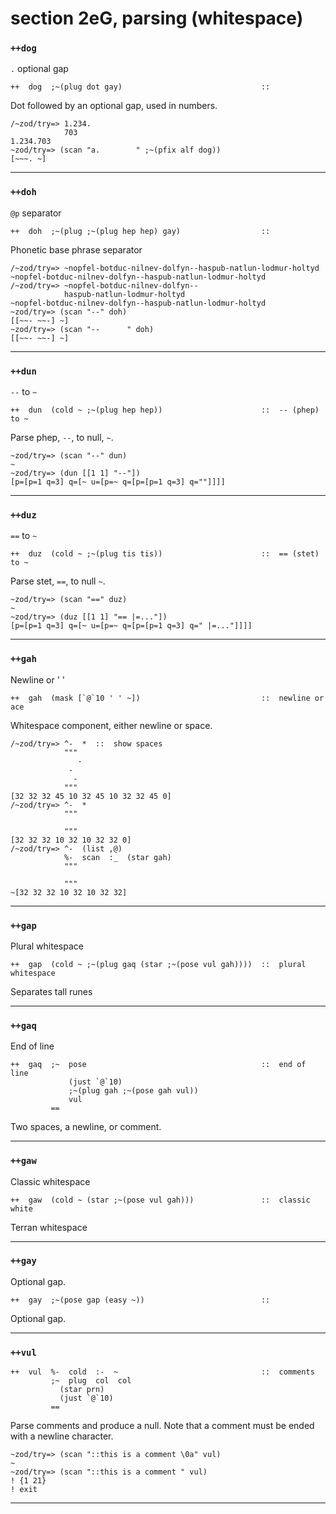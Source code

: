 section 2eG, parsing (whitespace)
=================================

<h3 id="++dog"><code>++dog</code></h3>

`.` optional gap

    ++  dog  ;~(plug dot gay)                               ::

Dot followed by an optional gap, used in numbers.

    /~zod/try=> 1.234.
                703
    1.234.703
    ~zod/try=> (scan "a.        " ;~(pfix alf dog))
    [~~~. ~]

------------------------------------------------------------------------

<h3 id="++doh"><code>++doh</code></h3>

`@p` separator

    ++  doh  ;~(plug ;~(plug hep hep) gay)                  ::

Phonetic base phrase separator

    /~zod/try=> ~nopfel-botduc-nilnev-dolfyn--haspub-natlun-lodmur-holtyd
    ~nopfel-botduc-nilnev-dolfyn--haspub-natlun-lodmur-holtyd
    /~zod/try=> ~nopfel-botduc-nilnev-dolfyn--
                haspub-natlun-lodmur-holtyd
    ~nopfel-botduc-nilnev-dolfyn--haspub-natlun-lodmur-holtyd
    ~zod/try=> (scan "--" doh)
    [[~~- ~~-] ~]
    ~zod/try=> (scan "--      " doh)
    [[~~- ~~-] ~]

------------------------------------------------------------------------

<h3 id="++dun"><code>++dun</code></h3>

`--` to `~`

    ++  dun  (cold ~ ;~(plug hep hep))                      ::  -- (phep) to ~

Parse phep, `--`, to null, `~`.

    ~zod/try=> (scan "--" dun)
    ~
    ~zod/try=> (dun [[1 1] "--"])
    [p=[p=1 q=3] q=[~ u=[p=~ q=[p=[p=1 q=3] q=""]]]]

------------------------------------------------------------------------

<h3 id="++duz"><code>++duz</code></h3>

`==` to `~`

    ++  duz  (cold ~ ;~(plug tis tis))                      ::  == (stet) to ~

Parse stet, `==`, to null `~`.

    ~zod/try=> (scan "==" duz)
    ~
    ~zod/try=> (duz [[1 1] "== |=..."])
    [p=[p=1 q=3] q=[~ u=[p=~ q=[p=[p=1 q=3] q=" |=..."]]]]

------------------------------------------------------------------------

<h3 id="++gah"><code>++gah</code></h3>

Newline or ' '

    ++  gah  (mask [`@`10 ' ' ~])                           ::  newline or ace

Whitespace component, either newline or space.

    /~zod/try=> ^-  *  ::  show spaces
                """
                   -
                 -
                  -
                """
    [32 32 32 45 10 32 45 10 32 32 45 0]
    /~zod/try=> ^-  *
                """

                """
    [32 32 32 10 32 10 32 32 0]
    /~zod/try=> ^-  (list ,@)
                %-  scan  :_  (star gah)
                """

                """
    ~[32 32 32 10 32 10 32 32]

------------------------------------------------------------------------

<h3 id="++gap"><code>++gap</code></h3>

Plural whitespace

    ++  gap  (cold ~ ;~(plug gaq (star ;~(pose vul gah))))  ::  plural whitespace

Separates tall runes

------------------------------------------------------------------------

<h3 id="++gaq"><code>++gaq</code></h3>

End of line

    ++  gaq  ;~  pose                                       ::  end of line
                 (just `@`10)
                 ;~(plug gah ;~(pose gah vul))
                 vul
             ==

Two spaces, a newline, or comment.

------------------------------------------------------------------------

<h3 id="++gaw"><code>++gaw</code></h3>

Classic whitespace

    ++  gaw  (cold ~ (star ;~(pose vul gah)))               ::  classic white

Terran whitespace

------------------------------------------------------------------------

<h3 id="++gay"><code>++gay</code></h3>

Optional gap.

    ++  gay  ;~(pose gap (easy ~))                          ::

Optional gap.

------------------------------------------------------------------------

<h3 id="++vul"><code>++vul</code></h3>

    ++  vul  %-  cold  :-  ~                                ::  comments
             ;~  plug  col  col
               (star prn)
               (just `@`10)
             ==

Parse comments and produce a null. Note that a comment must be ended
with a newline character.

    ~zod/try=> (scan "::this is a comment \0a" vul)
    ~
    ~zod/try=> (scan "::this is a comment " vul)
    ! {1 21}
    ! exit

------------------------------------------------------------------------
